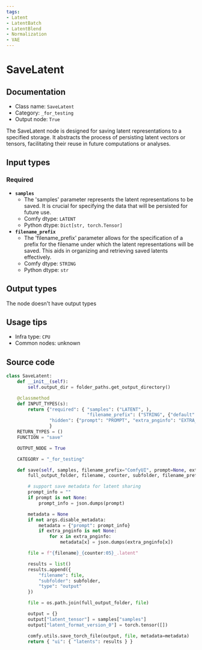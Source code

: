 ```yaml
---
tags:
- Latent
- LatentBatch
- LatentBlend
- Normalization
- VAE
---
```


# SaveLatent
## Documentation
- Class name: `SaveLatent`
- Category: `_for_testing`
- Output node: `True`

The SaveLatent node is designed for saving latent representations to a specified storage. It abstracts the process of persisting latent vectors or tensors, facilitating their reuse in future computations or analyses.
## Input types
### Required
- **`samples`**
    - The 'samples' parameter represents the latent representations to be saved. It is crucial for specifying the data that will be persisted for future use.
    - Comfy dtype: `LATENT`
    - Python dtype: `Dict[str, torch.Tensor]`
- **`filename_prefix`**
    - The 'filename_prefix' parameter allows for the specification of a prefix for the filename under which the latent representations will be saved. This aids in organizing and retrieving saved latents effectively.
    - Comfy dtype: `STRING`
    - Python dtype: `str`
## Output types
The node doesn't have output types
## Usage tips
- Infra type: `CPU`
- Common nodes: unknown


## Source code
```python
class SaveLatent:
    def __init__(self):
        self.output_dir = folder_paths.get_output_directory()

    @classmethod
    def INPUT_TYPES(s):
        return {"required": { "samples": ("LATENT", ),
                              "filename_prefix": ("STRING", {"default": "latents/ComfyUI"})},
                "hidden": {"prompt": "PROMPT", "extra_pnginfo": "EXTRA_PNGINFO"},
                }
    RETURN_TYPES = ()
    FUNCTION = "save"

    OUTPUT_NODE = True

    CATEGORY = "_for_testing"

    def save(self, samples, filename_prefix="ComfyUI", prompt=None, extra_pnginfo=None):
        full_output_folder, filename, counter, subfolder, filename_prefix = folder_paths.get_save_image_path(filename_prefix, self.output_dir)

        # support save metadata for latent sharing
        prompt_info = ""
        if prompt is not None:
            prompt_info = json.dumps(prompt)

        metadata = None
        if not args.disable_metadata:
            metadata = {"prompt": prompt_info}
            if extra_pnginfo is not None:
                for x in extra_pnginfo:
                    metadata[x] = json.dumps(extra_pnginfo[x])

        file = f"{filename}_{counter:05}_.latent"

        results = list()
        results.append({
            "filename": file,
            "subfolder": subfolder,
            "type": "output"
        })

        file = os.path.join(full_output_folder, file)

        output = {}
        output["latent_tensor"] = samples["samples"]
        output["latent_format_version_0"] = torch.tensor([])

        comfy.utils.save_torch_file(output, file, metadata=metadata)
        return { "ui": { "latents": results } }

```
